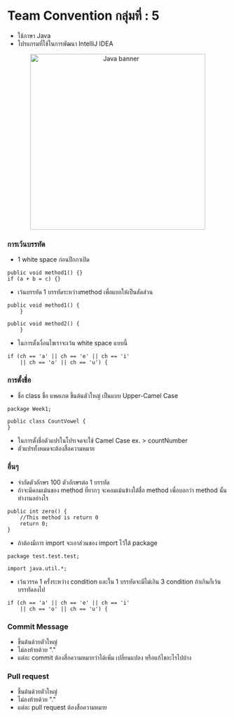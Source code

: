 ﻿# Team Convention กลุ่มที่ : 5
- ใช้ภาษา Java
- โปรแกรมที่ใช้ในการพัฒนา IntelliJ IDEA

<p align="center">
    <img alt="Java banner" title="Java banner" src="https://4a7efb2d53317100f611-1d7064c4f7b6de25658a4199efb34975.ssl.cf1.rackcdn.com/patch-or-perish-java-ftc-tells-oracle-showcase_image-1-p-2014.jpg" width="400">
</p>

### การเว้นบรรทัด
- 1 white space ก่อนปีกกาเปิด
```
public void method1() {} 
if (a + b = c) {}
```
- เว้นบรรทัด 1 บรรทัดระหว่างmethod เพื่อแยกให้เป็นสัดส่วน
```
public void method1() {
    }

public void method2() {
    }
```
- ในการตั้งเงื่อนไขเราจะเว้น white space แบบนี้
```
if (ch == 'a' || ch == 'e' || ch == 'i'
    || ch == 'o' || ch == 'u') {
```
### การตั้งชื่อ
- ชื่อ class ชื่อ แพคเกต ขึ้นต้นตัวใหญ่ เป็นแบบ Upper-Camel Case
```
package Week1;

public class CountVowel {
}
```
- ในการตั้งชื่อตัวแปรในโปรเจดจะใช้ Camel Case ex. > countNumber
- ตัวแปรทั้งหมดจะต้องสื่อความหมาย
### อื่นๆ
- จำกัดตัวอักษร 100 ตัวอักษรต่อ 1 บรรทัด
- ถ้าจะมีคอมเม้นของ method ที่ยากๆ จะคอมเม้นข้างใต้ชื่อ method เพื่อบอกว่า method นั้นทำงานอย่างไร
```
public int zero() {
    //This method is return 0
    return 0;
}
```
- ถ้าต้องมีการ import จะเอาส่วนของ import ไว้ใต้ package
```
package test.test.test;

import java.util.*;
```
- เว้นวรรค 1 ครั้งระหว่าง condition และใน 1 บรรทัดจะมีไม่เกิน 3 condition ถ้าเกินก็เว้นบรรทัดลงไป
```
if (ch == 'a' || ch == 'e' || ch == 'i'
    || ch == 'o' || ch == 'u') {
```
### Commit Message
- ขึ้นต้นด้วยตัวใหญ่
- ไม่ลงท้ายด้วย "." 
- แต่ละ commit ต้องสื่อความหมายว่าได้เพิ่ม เปลี่ยนแปลง หรือแก้ไขอะไรไปบ้าง

### Pull request
- ขึ้นต้นด้วยตัวใหญ่
- ไม่ลงท้ายด้วย "." 
- แต่ละ pull request ต้องสื่อความหมาย